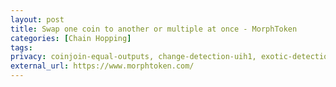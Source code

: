 ```yaml
---
layout: post
title: Swap one coin to another or multiple at once - MorphToken
categories: [Chain Hopping]
tags: 
privacy: coinjoin-equal-outputs, change-detection-uih1, exotic-detection-uih2, self-transfer, change-detection-script-types, change-detection-precision, internal-address-reuse
external_url: https://www.morphtoken.com/
---
```


